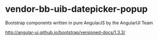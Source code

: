 # vendor-bb-uib-datepicker-popup

Bootstrap components written in pure AngularJS by the AngularUI Team

http://angular-ui.github.io/bootstrap/versioned-docs/1.3.3/
